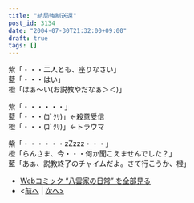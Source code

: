 ```yaml
---
title: "結局強制送還"
post_id: 3134
date: "2004-07-30T21:32:00+09:00"
draft: true
tags: []
---
```



紫「・・・二人とも、座りなさい」  
藍「・・・はい」  
橙「はぁ～い(お説教やだなぁ＞＜)」

紫「・・・・・・」  
藍「・・・(ｺﾞｸﾘ)」←殺意受信  
橙「・・・(ｺﾞｸﾘ)」←トラウマ

紫「・・・・・・zZzzz・・・」  
橙「らんさま、今・・・何か聞こえませんでした？」  
藍「あぁ、説教終了のチャイムだよ。さて行こうか、橙」

* [Webコミック “八雲家の日常” を全部見る](https://danmaq.com/tag/yakumo-family?order=ASC)
* <[前へ](https://danmaq.com/3132) | [次へ>](https://danmaq.com/3141)
